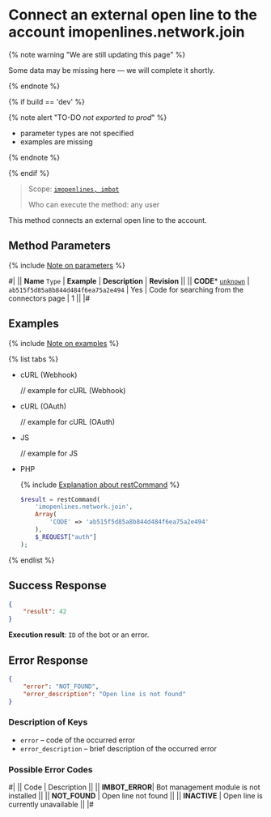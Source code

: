 # Connect an external open line to the account imopenlines.network.join

{% note warning "We are still updating this page" %}

Some data may be missing here — we will complete it shortly.

{% endnote %}

{% if build == 'dev' %}

{% note alert "TO-DO _not exported to prod_" %}

- parameter types are not specified
- examples are missing

{% endnote %}

{% endif %}

> Scope: [`imopenlines, imbot`](../../scopes/permissions.md)
>
> Who can execute the method: any user

This method connects an external open line to the account.

## Method Parameters

{% include [Note on parameters](../../../_includes/required.md) %}

#|
|| **Name**
`Type` | **Example** | **Description** | **Revision** ||
|| **CODE***
[`unknown`](../../data-types.md) | `ab515f5d85a8b844d484f6ea75a2e494` | Yes | Code for searching from the connectors page | 1 ||
|#

## Examples

{% include [Note on examples](../../../_includes/examples.md) %}

{% list tabs %}

- cURL (Webhook)

    // example for cURL (Webhook)

- cURL (OAuth)

    // example for cURL (OAuth)

- JS

    // example for JS

- PHP

    {% include [Explanation about restCommand](../../chat-bots/_includes/rest-command.md) %}
    
    ```php
    $result = restCommand(
        'imopenlines.network.join',
        Array(
            'CODE' => 'ab515f5d85a8b844d484f6ea75a2e494'
        ),
        $_REQUEST["auth"]
    );
    ```

{% endlist %}

## Success Response

```json
{
    "result": 42
}
```
**Execution result**: `ID` of the bot or an error.

## Error Response

```json
{
    "error": "NOT_FOUND",
    "error_description": "Open line is not found"
}
```

### Description of Keys

- `error` – code of the occurred error
- `error_description` – brief description of the occurred error

### Possible Error Codes

#|
|| Code | Description ||
|| **IMBOT_ERROR**| Bot management module is not installed ||
|| **NOT_FOUND** | Open line not found ||
|| **INACTIVE** | Open line is currently unavailable ||
|#